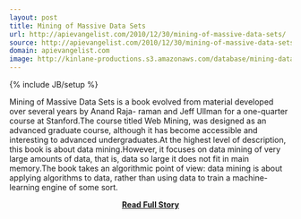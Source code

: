 ```yaml
---
layout: post
title: Mining of Massive Data Sets
url: http://apievangelist.com/2010/12/30/mining-of-massive-data-sets/
source: http://apievangelist.com/2010/12/30/mining-of-massive-data-sets/
domain: apievangelist.com
image: http://kinlane-productions.s3.amazonaws.com/database/mining-data-sets.jpg
---
```

{% include JB/setup %}<p>Mining of Massive Data Sets is a book evolved from material developed over several years by Anand Raja- raman and Jeff Ullman for a one-quarter course at Stanford.The course titled Web Mining, was designed as an advanced graduate course, although it has become accessible and interesting to advanced undergraduates.At the highest level of description, this book is about data mining.However, it focuses on data mining of very large amounts of data, that is, data so large it does not fit in main memory.The book takes an algorithmic point of view: data mining is about applying algorithms to data, rather than using data to train a machine-learning engine of some sort.</p>
<center><p><a href="http://apievangelist.com/2010/12/30/mining-of-massive-data-sets/" style='padding:25px; font-sze:18px; font-weight: bold;'>Read Full Story</a></p></center>
